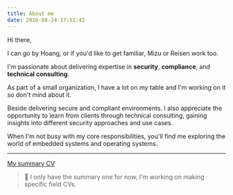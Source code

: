 ```yaml
---
title: About me
date: 2016-08-24 17:51:42
---
```

Hi there,

I can go by Hoang, or if you'd like to get familiar, Mizu or Reisen work too.

I'm passionate about delivering expertise in **security**, **compliance**, and **technical consulting**.

As part of a small organization, I have a lot on my table and I'm working on it so don't mind about it.

Beside delivering secure and compliant environments. I also appreciate the opportunity to learn from clients through technical consulting, gaining insights into different security approaches and use cases.

When I'm not busy with my core responsibilities, you'll find me exploring the world of embedded systems and operating systems. 

---

[My summary CV](</attachments/Summary CV - Nov24.pdf>)

> 🚧 I only have the summary one for now, I'm working on making specific field CVs.
